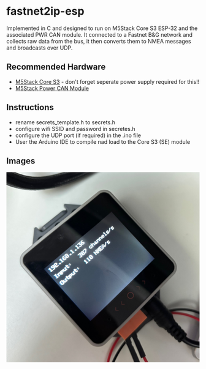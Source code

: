 # fastnet2ip-esp
Implemented in C and designed to run on M5Stack Core S3 ESP-32 and the associated PWR CAN module. It connected to a Fastnet B&G network and collects raw data from the bus, it then converts them to NMEA messages and broadcasts over UDP. 


## Recommended Hardware
- [M5Stack Core S3](https://shop.m5stack.com/products/m5stack-cores3-se-iot-controller-w-o-battery-bottom) - don't forget seperate power supply required for this!!
- [M5Stack Power CAN Module](https://shop.m5stack.com/products/pwrcan-13-2-module-with-isolated-2-ch-can-1-ch-rs485)

## Instructions
- rename secrets_template.h to secrets.h
- configure wifi SSID and password in secretes.h
- configure the UDP port (if required) in the .ino file
- User the Arduino IDE to compile nad load to the Core S3 (SE) module

## Images
![fastnet2ip-esp Running on a M5Stack Core S3](images/cores3.jpeg "Core S3")

